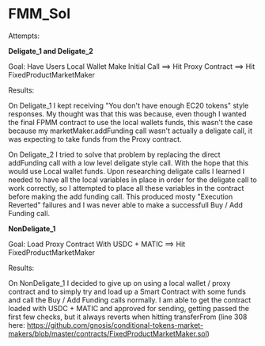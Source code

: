# FMM_Sol

Attempts:

**Deligate_1 and Deligate_2**

Goal: Have Users Local Wallet Make Initial Call ==> Hit Proxy Contract ==> Hit FixedProductMarketMaker

Results:

On Deligate_1 I kept receiving "You don't have enough EC20 tokens" style responses.  My thought was that this was because, even though I wanted the final FPMM contract to use the local wallets funds, this wasn't the case because my marketMaker.addFunding call wasn't actually a deligate call, it was expecting to take funds from the Proxy contract.


On Deligate_2 I tried to solve that problem by replacing the direct addFunding call with a low level deligate style call.  With the hope that this would use Local wallet funds. 
Upon researching deligate calls I learned I needed to have all the local variables in place in order for the deligate call to work correctly, so I attempted to place all these variables in the contract before making the add funding call.  This produced mosty "Execution Reverted" failures and I was never able to make a successfull Buy / Add Funding call.

**NonDeligate_1**

Goal: Load Proxy Contract With USDC + MATIC ==> Hit FixedProductMarketMaker

Results:

On NonDeligate_1 I decided to give up on using a local wallet / proxy contract and to simply try and load up a Smart Contract with some funds and call the Buy / Add Funding calls normally. I am able to get the contract loaded with USDC + MATIC and approved for sending, getting passed the first few checks, but it always reverts when hitting transferFrom (line 308 here: https://github.com/gnosis/conditional-tokens-market-makers/blob/master/contracts/FixedProductMarketMaker.sol)
